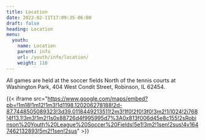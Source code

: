 ```yaml
---
title: Location
date: 2022-02-11T17:09:35-06:00
draft: false
heading: Location
menu:
  youth:
    name: Location
    parent: info
    url: /youth/info/location/
    weight: 110
---
```

All games are held at the soccer fields North of the tennis courts at Washington Park, 404 West Condit Street, Robinson, IL 62454.

{{< iframe src="https://www.google.com/maps/embed?pb=!1m18!1m12!1m3!1d1198.120206278188!2d-87.7448505089323!3d39.0118449213511!2m3!1f0!2f0!3f0!3m2!1i1024!2i768!4f13.1!3m3!1m2!1s0x88726d4f995995d7%3A0x813f006d45e8c155!2sRobinson%20Youth%20League%20Soccer%20Fields!5e1!3m2!1sen!2sus!4v1647462132893!5m2!1sen!2sus" >}}